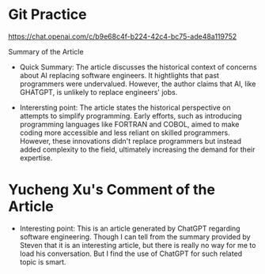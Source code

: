 # Git Practice
https://chat.openai.com/c/b9e68c4f-b224-42c4-bc75-ade48a119752

Summary of the Article

 - Quick Summary: The article discusses the historical context of concerns about AI 
		  replacing software engineers. It hightlights that past programmers
		  were undervalued. However, the author claims that AI, like GHATGPT, 
		  is unlikely to replace engineers' jobs.

 - Interersting point: The article states the historical perspective on attempts to
		       simplify programming. Early efforts, such as introducing
		       programming languages like FORTRAN and COBOL, aimed to make
		       coding more accessible and less reliant on skilled programmers.
		       However, these innovations didn't replace programmers but instead
		       added complexity to the field, ultimately increasing the demand for
		       their expertise. 

# Yucheng Xu's Comment of the Article

- Interesting point: This is an article generated by ChatGPT regarding software engineering. Though I can tell from the summary provided by Steven that it is an interesting article, but there is really no way for me to load his conversation. But I find the use of ChatGPT for such related topic is smart.